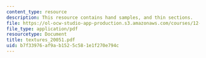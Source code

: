 ```yaml
---
content_type: resource
description: This resource contains hand samples, and thin sections.
file: https://ol-ocw-studio-app-production.s3.amazonaws.com/courses/12-109-petrology-fall-2005/b7f33976af9ab1525c581e1f270e794c_textures_20051.pdf
file_type: application/pdf
resourcetype: Document
title: textures_20051.pdf
uid: b7f33976-af9a-b152-5c58-1e1f270e794c
---
```

